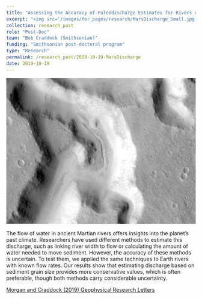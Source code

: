 ```yaml
---
title: "Assessing the Accuracy of Paleodischarge Estimates for Rivers on Mars"
excerpt: "<img src='/images/for_pages/research/MarsDischarge_Small.jpg'>"
collection: research_past
role: "Post-Doc"
team: "Bob Craddock (Smithsonian)"
funding: "Smithsonian post-doctoral program"
type: "Research"
permalink: /research_past/2019-10-19-MarsDischarge
date: 2019-10-19
---
```


<img src='/images/for_pages/research/MarsDischarge.jpg'>

The flow of water in ancient Martian rivers offers insights into the planet’s past climate. Researchers have used different methods to estimate this discharge, such as linking river width to flow or calculating the amount of water needed to move sediment. However, the accuracy of these methods is uncertain. To test them, we applied the same techniques to Earth rivers with known flow rates. Our results show that estimating discharge based on sediment grain size provides more conservative values, which is often preferable, though both methods carry considerable uncertainty.

[Morgan and Craddock (2019) Geophysical Research Letters](https://doi.org/10.1029/2019GL084921)